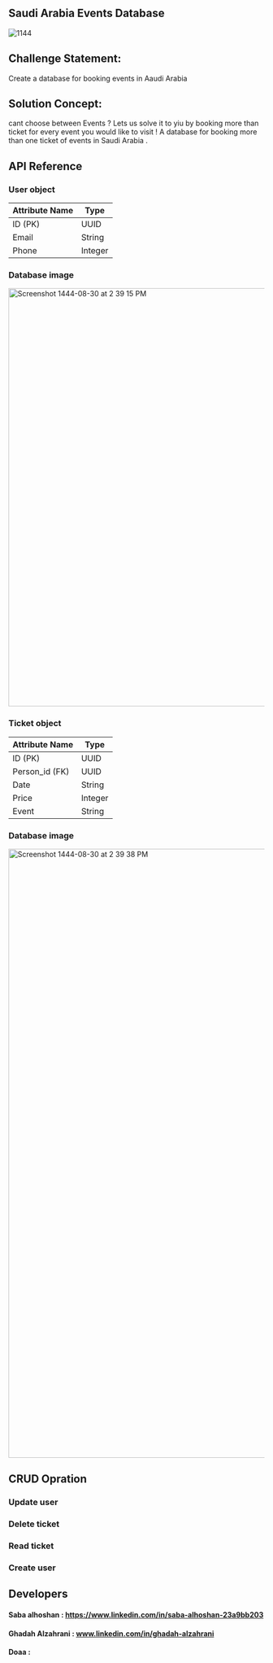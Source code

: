 

## Saudi Arabia Events Database
![1144](https://user-images.githubusercontent.com/105789612/226899531-0f468765-1655-4480-bb9c-5c0ae0978318.jpg)
## Challenge Statement:
Create a database for booking events in Aaudi Arabia 

## Solution Concept:
cant choose between Events ? Lets us solve it to yiu by booking more than ticket for every event you would like to visit ! 
A database for booking more than one ticket of events in Saudi Arabia .



## API Reference 

### User object 


| Attribute Name  | Type |
| ------------- | ------------- |
|  ID (PK) | UUID   |
| Email | String  |
| Phone | Integer  |



### Database image

<img width="822" alt="Screenshot 1444-08-30 at 2 39 15 PM" src="https://user-images.githubusercontent.com/105789612/226893120-847cc7b5-b530-49a5-98e1-99502bf0bb27.png">


### Ticket object 


| Attribute Name  | Type |
| ------------- | ------------- |
|  ID (PK) | UUID   |
| Person_id (FK) | UUID  |
| Date | String  |
| Price | Integer  |
| Event | String  |


### Database image
<img width="1197" alt="Screenshot 1444-08-30 at 2 39 38 PM" src="https://user-images.githubusercontent.com/105789612/226893198-0d74e4d2-b70e-4033-8840-5294a8913a6a.png">


## CRUD Opration 


### Update user


### Delete ticket


### Read ticket


### Create user








## Developers
#### Saba alhoshan : https://www.linkedin.com/in/saba-alhoshan-23a9bb203
#### Ghadah Alzahrani : www.linkedin.com/in/ghadah-alzahrani
#### Doaa : 


